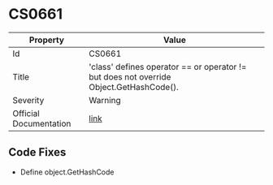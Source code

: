 # CS0661

| Property               | Value                                                                                       |
| ---------------------- | ------------------------------------------------------------------------------------------- |
| Id                     | CS0661                                                                                      |
| Title                  | 'class' defines operator == or operator \!= but does not override Object\.GetHashCode\(\)\. |
| Severity               | Warning                                                                                     |
| Official Documentation | [link](http://docs.microsoft.com/en-us/dotnet/csharp/misc/cs0661)                           |

## Code Fixes

* Define object\.GetHashCode
